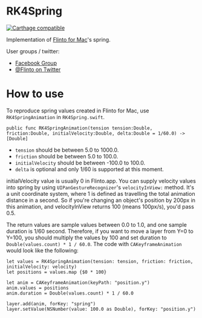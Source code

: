 # RK4Spring

[![Carthage compatible](https://img.shields.io/badge/Carthage-compatible-4BC51D.svg?style=flat)](https://github.com/Carthage/Carthage)

Implementation of [Flinto for Mac](https://www.flinto.com/mac)'s spring.

User groups / twitter:
- [Facebook Group](https://www.facebook.com/groups/flinto/)
- [@Flinto on Twitter](https://twitter.com/flinto)

# How to use

To reproduce spring values created in Flinto for Mac, use `RK4SpringAnimation` in `RK4Spring.swift`.

`public func RK4SpringAnimation(tension tension:Double, friction:Double, initialVelocity:Double, delta:Double = 1/60.0) -> [Double]`

- `tension` should be between 5.0 to 1000.0.
- `friction` should be between 5.0 to 100.0.
- `initialVelocity` should be between -100.0 to 100.0.
- `delta` is optional and only 1/60 is supported at this moment.

initialVelocity value is usually 0 in Flinto.app. You can supply velocity values into spring by using `UIPanGestureRecognizer`'s `velocityInView:` method. It's a unit coordinate system, where 1 is defined as travelling the total animation distance in a second. So if you're changing an object's position by 200px in this animation, and velocityInView returns 100 (means 100px/s), you'd pass 0.5.

The return values are sample values between 0.0 to 1.0, and one sample duration is 1/60 second. Therefore, if you want to move a layer from Y=0 to Y=100, you should multiply the values by 100 and set duration to `Double(values.count) * 1 / 60.0`. The code with `CAKeyframeAnimation` would look like the following:

```
let values = RK4SpringAnimation(tension: tension, friction: friction, initialVelocity: velocity)
let positions = values.map {$0 * 100}

let anim = CAKeyframeAnimation(keyPath: "position.y")
anim.values = positions
anim.duration = Double(values.count) * 1 / 60.0

layer.add(anim, forKey: "spring")
layer.setValue(NSNumber(value: 100.0 as Double), forKey: "position.y")

```
